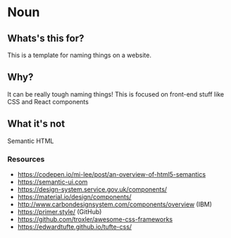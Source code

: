 # Noun

## Whats's this for?

This is a template for naming things on a website.

## Why?

It can be really tough naming things! This is focused on front-end stuff like CSS and React components

## What it's not

Semantic HTML

### Resources

- https://codepen.io/mi-lee/post/an-overview-of-html5-semantics
- https://semantic-ui.com
- https://design-system.service.gov.uk/components/
- https://material.io/design/components/
- http://www.carbondesignsystem.com/components/overview (IBM)
- https://primer.style/ (GitHub)
- https://github.com/troxler/awesome-css-frameworks
- https://edwardtufte.github.io/tufte-css/
